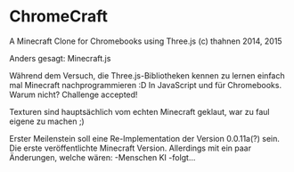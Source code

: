 # ChromeCraft
A Minecraft Clone for Chromebooks using Three.js
(c) thahnen 2014, 2015

Anders gesagt: Minecraft.js

Während dem Versuch, die Three.js-Bibliotheken kennen zu lernen einfach mal Minecraft nachprogrammieren :D
In JavaScript und für Chromebooks. Warum nicht? Challenge accepted!

Texturen sind hauptsächlich vom echten Minecraft geklaut, war zu faul eigene zu machen ;)

Erster Meilenstein soll eine Re-Implementation der Version 0.0.11a(?) sein.
Die erste veröffentlichte Minecraft Version.
Allerdings mit ein paar Änderungen, welche wären:
-Menschen KI
-folgt...
